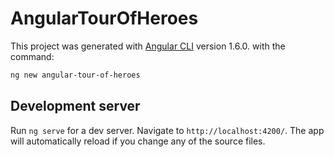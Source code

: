 # AngularTourOfHeroes

This project was generated with [Angular CLI](https://github.com/angular/angular-cli) version 1.6.0. with the command:

```bash
ng new angular-tour-of-heroes
```

## Development server

Run `ng serve` for a dev server. Navigate to `http://localhost:4200/`. The app will automatically reload if you change any of the source files.


